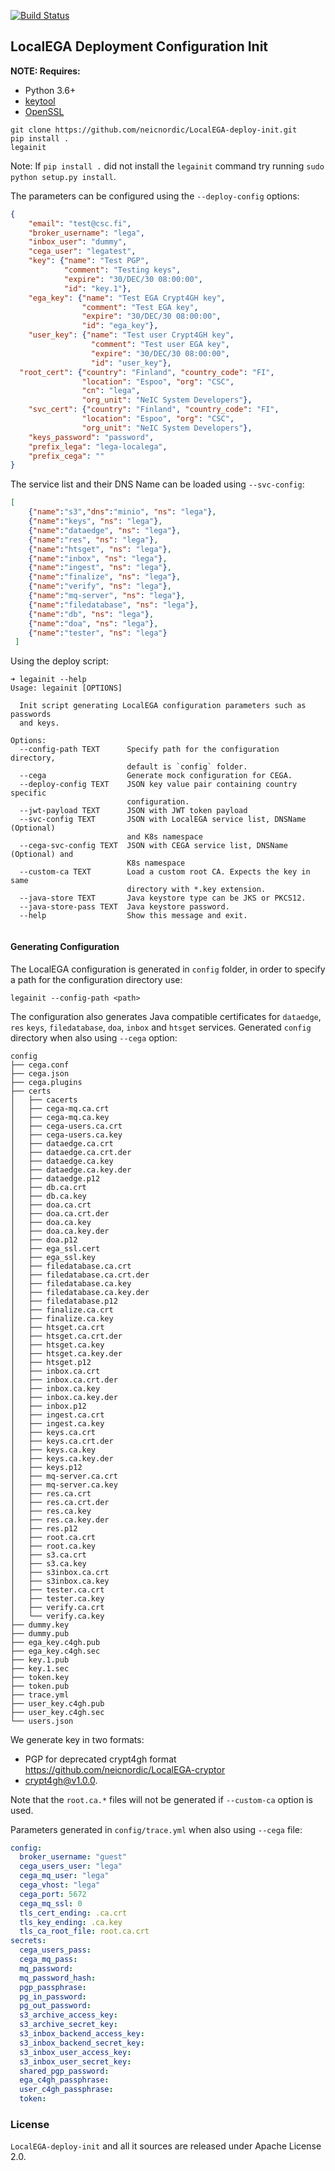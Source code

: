 [![Build Status](https://travis-ci.org/neicnordic/LocalEGA-deploy-init.svg?branch=master)](https://travis-ci.org/neicnordic/LocalEGA-deploy-init)

## LocalEGA Deployment Configuration Init

**NOTE: Requires:** 
  - Python 3.6+
  - [keytool](https://docs.oracle.com/javase/7/docs/technotes/tools/solaris/keytool.html)
  - [OpenSSL](https://www.openssl.org/)

```
git clone https://github.com/neicnordic/LocalEGA-deploy-init.git
pip install .
legainit
```

Note: If `pip install .` did not install the `legainit` command try running `sudo python setup.py install`.

The parameters can be configured using the `--deploy-config` options:
```json
{
    "email": "test@csc.fi",
    "broker_username": "lega",
    "inbox_user": "dummy",
    "cega_user": "legatest",
    "key": {"name": "Test PGP",
            "comment": "Testing keys",
            "expire": "30/DEC/30 08:00:00",
            "id": "key.1"},
    "ega_key": {"name": "Test EGA Crypt4GH key",
                "comment": "Test EGA key",
                "expire": "30/DEC/30 08:00:00",
                "id": "ega_key"},
    "user_key": {"name": "Test user Crypt4GH key",
                  "comment": "Test user EGA key",
                  "expire": "30/DEC/30 08:00:00",
                  "id": "user_key"},
  "root_cert": {"country": "Finland", "country_code": "FI",
                "location": "Espoo", "org": "CSC",
                "cn": "lega",
                "org_unit": "NeIC System Developers"},
    "svc_cert": {"country": "Finland", "country_code": "FI",
                "location": "Espoo", "org": "CSC",
                "org_unit": "NeIC System Developers"},
    "keys_password": "password",
    "prefix_lega": "lega-localega",
    "prefix_cega": ""
}
```
The service list and their DNS Name can be loaded using `--svc-config`:
```json
[
    {"name":"s3","dns":"minio", "ns": "lega"},
    {"name":"keys", "ns": "lega"},
    {"name":"dataedge", "ns": "lega"},
    {"name":"res", "ns": "lega"},
    {"name":"htsget", "ns": "lega"},
    {"name":"inbox", "ns": "lega"},
    {"name":"ingest", "ns": "lega"},
    {"name":"finalize", "ns": "lega"},
    {"name":"verify", "ns": "lega"},
    {"name":"mq-server", "ns": "lega"},
    {"name":"filedatabase", "ns": "lega"},
    {"name":"db", "ns": "lega"},
    {"name":"doa", "ns": "lega"},
    {"name":"tester", "ns": "lega"}
 ]
```

Using the deploy script:
```
➜ legainit --help
Usage: legainit [OPTIONS]

  Init script generating LocalEGA configuration parameters such as passwords
  and keys.

Options:
  --config-path TEXT      Specify path for the configuration directory,
                          default is `config` folder.
  --cega                  Generate mock configuration for CEGA.
  --deploy-config TEXT    JSON key value pair containing country specific
                          configuration.
  --jwt-payload TEXT      JSON with JWT token payload
  --svc-config TEXT       JSON with LocalEGA service list, DNSName (Optional)
                          and K8s namespace
  --cega-svc-config TEXT  JSON with CEGA service list, DNSName (Optional) and
                          K8s namespace
  --custom-ca TEXT        Load a custom root CA. Expects the key in same
                          directory with *.key extension.
  --java-store TEXT       Java keystore type can be JKS or PKCS12.
  --java-store-pass TEXT  Java keystore password.
  --help                  Show this message and exit.


```

#### Generating Configuration

The LocalEGA configuration is generated in `config` folder, 
in order to specify a path for the configuration directory use:
```
legainit --config-path <path>
```
The configuration also generates Java compatible certificates for `dataedge`, `res`
`keys`, `filedatabase`, `doa`, `inbox` and `htsget` services.
Generated `config` directory when also using `--cega` option:
```
config
├── cega.conf
├── cega.json
├── cega.plugins
├── certs
│   ├── cacerts
│   ├── cega-mq.ca.crt
│   ├── cega-mq.ca.key
│   ├── cega-users.ca.crt
│   ├── cega-users.ca.key
│   ├── dataedge.ca.crt
│   ├── dataedge.ca.crt.der
│   ├── dataedge.ca.key
│   ├── dataedge.ca.key.der
│   ├── dataedge.p12
│   ├── db.ca.crt
│   ├── db.ca.key
│   ├── doa.ca.crt
│   ├── doa.ca.crt.der
│   ├── doa.ca.key
│   ├── doa.ca.key.der
│   ├── doa.p12
│   ├── ega_ssl.cert
│   ├── ega_ssl.key
│   ├── filedatabase.ca.crt
│   ├── filedatabase.ca.crt.der
│   ├── filedatabase.ca.key
│   ├── filedatabase.ca.key.der
│   ├── filedatabase.p12
│   ├── finalize.ca.crt
│   ├── finalize.ca.key
│   ├── htsget.ca.crt
│   ├── htsget.ca.crt.der
│   ├── htsget.ca.key
│   ├── htsget.ca.key.der
│   ├── htsget.p12
│   ├── inbox.ca.crt
│   ├── inbox.ca.crt.der
│   ├── inbox.ca.key
│   ├── inbox.ca.key.der
│   ├── inbox.p12
│   ├── ingest.ca.crt
│   ├── ingest.ca.key
│   ├── keys.ca.crt
│   ├── keys.ca.crt.der
│   ├── keys.ca.key
│   ├── keys.ca.key.der
│   ├── keys.p12
│   ├── mq-server.ca.crt
│   ├── mq-server.ca.key
│   ├── res.ca.crt
│   ├── res.ca.crt.der
│   ├── res.ca.key
│   ├── res.ca.key.der
│   ├── res.p12
│   ├── root.ca.crt
│   ├── root.ca.key
│   ├── s3.ca.crt
│   ├── s3.ca.key
│   ├── s3inbox.ca.crt
│   ├── s3inbox.ca.key
│   ├── tester.ca.crt
│   ├── tester.ca.key
│   ├── verify.ca.crt
│   └── verify.ca.key
├── dummy.key
├── dummy.pub
├── ega_key.c4gh.pub
├── ega_key.c4gh.sec
├── key.1.pub
├── key.1.sec
├── token.key
├── token.pub
├── trace.yml
├── user_key.c4gh.pub
├── user_key.c4gh.sec
└── users.json

```

We generate key in two formats:
* PGP for deprecated crypt4gh format https://github.com/neicnordic/LocalEGA-cryptor 
* [crypt4gh@v1.0.0](https://github.com/EGA-archive/crypt4gh/tree/v1.0).

Note that the `root.ca.*` files will not be generated if `--custom-ca` option is used.

Parameters generated in `config/trace.yml` when also using `--cega` file:
```yaml
config:
  broker_username: "guest"
  cega_users_user: "lega"
  cega_mq_user: "lega"
  cega_vhost: "lega"
  cega_port: 5672
  cega_mq_ssl: 0
  tls_cert_ending: .ca.crt
  tls_key_ending: .ca.key
  tls_ca_root_file: root.ca.crt
secrets:
  cega_users_pass:
  cega_mq_pass:
  mq_password:
  mq_password_hash:
  pgp_passphrase:
  pg_in_password:
  pg_out_password:
  s3_archive_access_key:
  s3_archive_secret_key:
  s3_inbox_backend_access_key:
  s3_inbox_backend_secret_key:
  s3_inbox_user_access_key:
  s3_inbox_user_secret_key:
  shared_pgp_password:
  ega_c4gh_passphrase:
  user_c4gh_passphrase:
  token:
```


### License

`LocalEGA-deploy-init` and all it sources are released under Apache License 2.0.